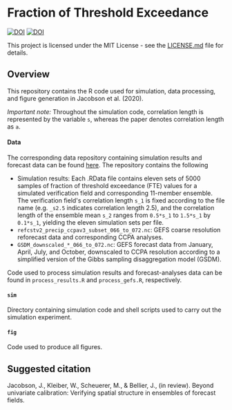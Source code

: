 # Fraction of Threshold Exceedance

[![DOI](https://zenodo.org/badge/226600439.svg)](https://zenodo.org/badge/latestdoi/226600439)
[![DOI](https://zenodo.org/badge/DOI/10.5281/zenodo.3945512.svg)](https://doi.org/10.5281/zenodo.3945512)


This project is licensed under the MIT License - see the [LICENSE.md](LICENSE.md) file for details.

## Overview

This repository contains the R code used for simulation, data processing, and figure generation in Jacobson et al. (2020).

*Important note:* Throughout the simulation code, correlation length is represented by the variable `s`, whereas the paper denotes correlation length as `a`.

#### Data
The corresponding data repository containing simulation results and forecast data can be found [here](https://doi.org/10.5281/zenodo.3592495
). The repository contains the following
- Simulation results: Each .RData file contains eleven sets of 5000 samples of fraction of threshold exceedance (FTE) values for a simulated verification field and corresponding 11-member ensemble. The verification field's correlation length `s_1` is fixed according to the file name (e.g. `_s2.5` indicates correlation length 2.5), and the correlation length of the ensemble mean `s_2` ranges from `0.5*s_1` to `1.5*s_1` by `0.1*s_1`, yielding the eleven simulation sets per file.
- `refcstv2_precip_ccpav3_subset_066_to_072.nc`: GEFS coarse resolution reforecast data and corresponding CCPA analyses.
- `GSDM_downscaled_*_066_to_072.nc`: GEFS forecast data from January, April, July, and October, downscaled to CCPA resolution according to a simplified version of the Gibbs sampling disaggregation model (GSDM).

Code used to process simulation results and forecast-analyses data can be found in `process_results.R` and `process_gefs.R`, respectively.


#### `sim`
Directory containing simulation code and shell scripts used to carry out the simulation experiment.


#### `fig`
Code used to produce all figures.


## Suggested citation
Jacobson, J., Kleiber, W., Scheuerer, M., & Bellier, J., (in review). Beyond univariate calibration: Verifying spatial structure in ensembles of forecast fields.
